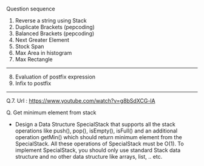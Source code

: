 Question sequence
1. Reverse a string using Stack                
2. Duplicate Brackets           (pepcoding)      
3. Balanced Brackets            (pepcoding)       
4. Next Greater Element                          
5. Stock Span                                   
6. Max Area in histogram                          
7. Max Rectangle 
-----------------------------------------------------------------------------------------------------------------------------------------------------------------------------
8. Evaluation of postfix expression
9. Infix to postfix
-----------------------------------------------------------------------------------------------------------------------------------------------------------------------------

Q.7. Url : https://www.youtube.com/watch?v=g8bSdXCG-lA

Q. Get minimum element from stack 
* Design a Data Structure SpecialStack that supports all the stack operations like push(), pop(), isEmpty(), isFull() and an additional operation getMin() which should
  return minimum element from the SpecialStack. All these operations of SpecialStack must be O(1). 
  To implement SpecialStack, you should only use standard Stack data structure and no other data structure like arrays, list, .. etc.
